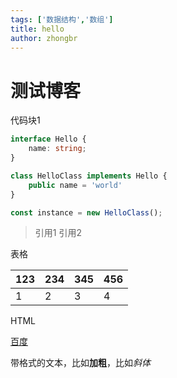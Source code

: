 ```yaml
---
tags: ['数据结构','数组']
title: hello
author: zhongbr
---
```


# 测试博客

代码块1

```typescript
interface Hello {
    name: string;
}

class HelloClass implements Hello {
    public name = 'world'
}

const instance = new HelloClass();
```

> 引用1
> 引用2

表格

| 123 | 234 | 345 | 456 |
|-----|-----|-----|-----|
| 1   | 2   | 3   | 4   |

HTML
<div>
    <a href="https://www.baidu.com">百度</a>
</div>

带格式的文本，比如**加粗**，比如*斜体*
